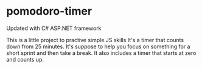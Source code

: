 # pomodoro-timer
Updated with C# ASP.NET framework

This is a little project to practive simple JS skills
It's a timer that counts down from 25 minutes.
It's suppose to help you focus on something for a short sprint and then take a break.
It also includes a timer that starts at zero and counts up.
